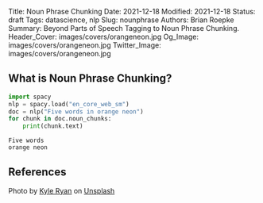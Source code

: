 Title: Noun Phrase Chunking
Date: 2021-12-18
Modified: 2021-12-18
Status: draft
Tags: datascience, nlp
Slug: nounphrase
Authors: Brian Roepke
Summary: Beyond Parts of Speech Tagging to Noun Phrase Chunking.
Header_Cover: images/covers/orangeneon.jpg
Og_Image: images/covers/orangeneon.jpg
Twitter_Image: images/covers/orangeneon.jpg

## What is Noun Phrase Chunking?


```python
import spacy
nlp = spacy.load("en_core_web_sm")
doc = nlp("Five words in orange neon")
for chunk in doc.noun_chunks:
    print(chunk.text)
```
```text
Five words
orange neon
```


## References

Photo by <a href="https://unsplash.com/@kylry?utm_source=unsplash&utm_medium=referral&utm_content=creditCopyText">Kyle  Ryan</a> on <a href="https://unsplash.com/s/photos/phrases?utm_source=unsplash&utm_medium=referral&utm_content=creditCopyText">Unsplash</a>

[^SPACY]: [Spacy: Industrial-Strength Natural Language Processing](https://spacy.io)
[^TDS]: [Chunking in NLP: decoded](https://towardsdatascience.com/chunking-in-nlp-decoded-b4a71b2b4e24)

